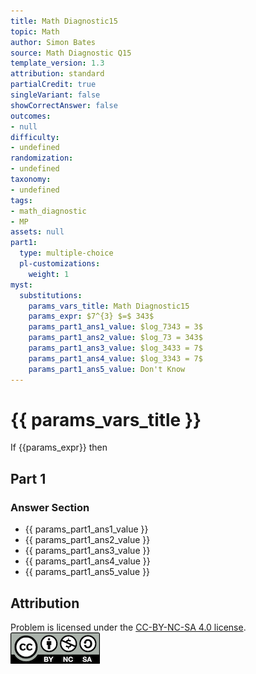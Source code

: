 ```yaml
---
title: Math Diagnostic15
topic: Math
author: Simon Bates
source: Math Diagnostic Q15
template_version: 1.3
attribution: standard
partialCredit: true
singleVariant: false
showCorrectAnswer: false
outcomes:
- null
difficulty:
- undefined
randomization:
- undefined
taxonomy:
- undefined
tags:
- math_diagnostic
- MP
assets: null
part1:
  type: multiple-choice
  pl-customizations:
    weight: 1
myst:
  substitutions:
    params_vars_title: Math Diagnostic15
    params_expr: $7^{3} $=$ 343$
    params_part1_ans1_value: $log_7343 = 3$
    params_part1_ans2_value: $log_73 = 343$
    params_part1_ans3_value: $log_3433 = 7$
    params_part1_ans4_value: $log_3343 = 7$
    params_part1_ans5_value: Don't Know
---
```

# {{ params_vars_title }}
If {{params_expr}} then

## Part 1

### Answer Section

- {{ params_part1_ans1_value }}
- {{ params_part1_ans2_value }}
- {{ params_part1_ans3_value }}
- {{ params_part1_ans4_value }}
- {{ params_part1_ans5_value }}

## Attribution

Problem is licensed under the [CC-BY-NC-SA 4.0 license](https://creativecommons.org/licenses/by-nc-sa/4.0/).<br> ![The Creative Commons 4.0 license requiring attribution-BY, non-commercial-NC, and share-alike-SA license.](https://raw.githubusercontent.com/firasm/bits/master/by-nc-sa.png)